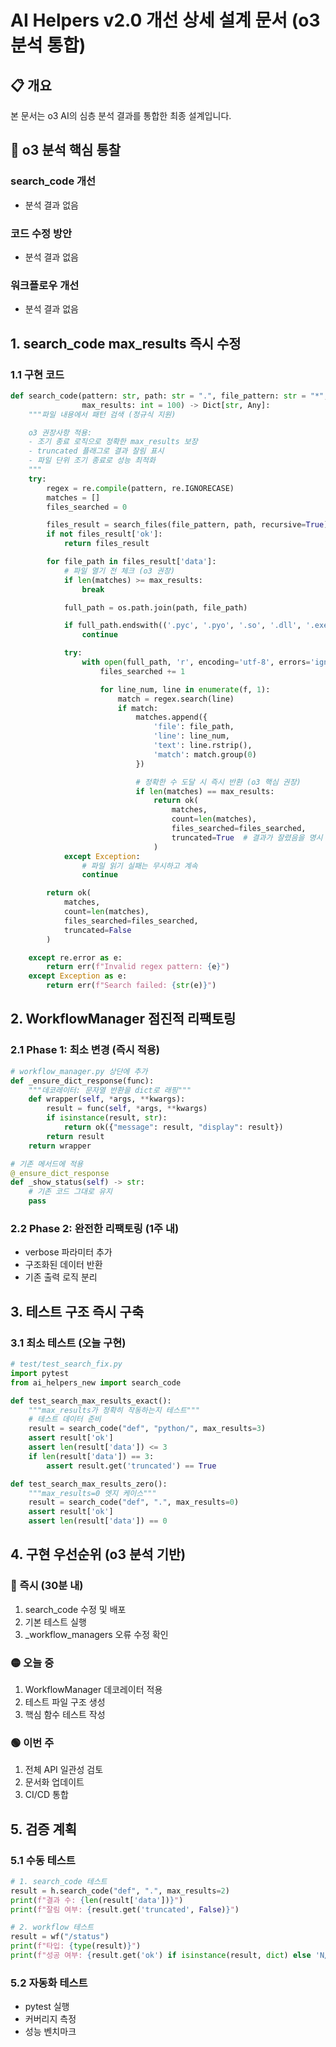
# AI Helpers v2.0 개선 상세 설계 문서 (o3 분석 통합)

## 📋 개요
본 문서는 o3 AI의 심층 분석 결과를 통합한 최종 설계입니다.

## 🤖 o3 분석 핵심 통찰

### search_code 개선
- 분석 결과 없음

### 코드 수정 방안
- 분석 결과 없음

### 워크플로우 개선
- 분석 결과 없음

## 1. search_code max_results 즉시 수정

### 1.1 구현 코드
```python
def search_code(pattern: str, path: str = ".", file_pattern: str = "*", 
                max_results: int = 100) -> Dict[str, Any]:
    """파일 내용에서 패턴 검색 (정규식 지원)

    o3 권장사항 적용:
    - 조기 종료 로직으로 정확한 max_results 보장
    - truncated 플래그로 결과 잘림 표시
    - 파일 단위 조기 종료로 성능 최적화
    """
    try:
        regex = re.compile(pattern, re.IGNORECASE)
        matches = []
        files_searched = 0

        files_result = search_files(file_pattern, path, recursive=True)
        if not files_result['ok']:
            return files_result

        for file_path in files_result['data']:
            # 파일 열기 전 체크 (o3 권장)
            if len(matches) >= max_results:
                break

            full_path = os.path.join(path, file_path)

            if full_path.endswith(('.pyc', '.pyo', '.so', '.dll', '.exe')):
                continue

            try:
                with open(full_path, 'r', encoding='utf-8', errors='ignore') as f:
                    files_searched += 1

                    for line_num, line in enumerate(f, 1):
                        match = regex.search(line)
                        if match:
                            matches.append({
                                'file': file_path,
                                'line': line_num,
                                'text': line.rstrip(),
                                'match': match.group(0)
                            })

                            # 정확한 수 도달 시 즉시 반환 (o3 핵심 권장)
                            if len(matches) == max_results:
                                return ok(
                                    matches,
                                    count=len(matches),
                                    files_searched=files_searched,
                                    truncated=True  # 결과가 잘렸음을 명시
                                )
            except Exception:
                # 파일 읽기 실패는 무시하고 계속
                continue

        return ok(
            matches,
            count=len(matches),
            files_searched=files_searched,
            truncated=False
        )

    except re.error as e:
        return err(f"Invalid regex pattern: {e}")
    except Exception as e:
        return err(f"Search failed: {str(e)}")
```

## 2. WorkflowManager 점진적 리팩토링

### 2.1 Phase 1: 최소 변경 (즉시 적용)
```python
# workflow_manager.py 상단에 추가
def _ensure_dict_response(func):
    """데코레이터: 문자열 반환을 dict로 래핑"""
    def wrapper(self, *args, **kwargs):
        result = func(self, *args, **kwargs)
        if isinstance(result, str):
            return ok({"message": result, "display": result})
        return result
    return wrapper

# 기존 메서드에 적용
@_ensure_dict_response
def _show_status(self) -> str:
    # 기존 코드 그대로 유지
    pass
```

### 2.2 Phase 2: 완전한 리팩토링 (1주 내)
- verbose 파라미터 추가
- 구조화된 데이터 반환
- 기존 출력 로직 분리

## 3. 테스트 구조 즉시 구축

### 3.1 최소 테스트 (오늘 구현)
```python
# test/test_search_fix.py
import pytest
from ai_helpers_new import search_code

def test_search_max_results_exact():
    """max_results가 정확히 작동하는지 테스트"""
    # 테스트 데이터 준비
    result = search_code("def", "python/", max_results=3)
    assert result['ok']
    assert len(result['data']) <= 3
    if len(result['data']) == 3:
        assert result.get('truncated') == True

def test_search_max_results_zero():
    """max_results=0 엣지 케이스"""
    result = search_code("def", ".", max_results=0)
    assert result['ok']
    assert len(result['data']) == 0
```

## 4. 구현 우선순위 (o3 분석 기반)

### 🔴 즉시 (30분 내)
1. search_code 수정 및 배포
2. 기본 테스트 실행
3. _workflow_managers 오류 수정 확인

### 🟡 오늘 중
1. WorkflowManager 데코레이터 적용
2. 테스트 파일 구조 생성
3. 핵심 함수 테스트 작성

### 🟢 이번 주
1. 전체 API 일관성 검토
2. 문서화 업데이트
3. CI/CD 통합

## 5. 검증 계획

### 5.1 수동 테스트
```python
# 1. search_code 테스트
result = h.search_code("def", ".", max_results=2)
print(f"결과 수: {len(result['data'])}")
print(f"잘림 여부: {result.get('truncated', False)}")

# 2. workflow 테스트
result = wf("/status")
print(f"타입: {type(result)}")
print(f"성공 여부: {result.get('ok') if isinstance(result, dict) else 'N/A'}")
```

### 5.2 자동화 테스트
- pytest 실행
- 커버리지 측정
- 성능 벤치마크
